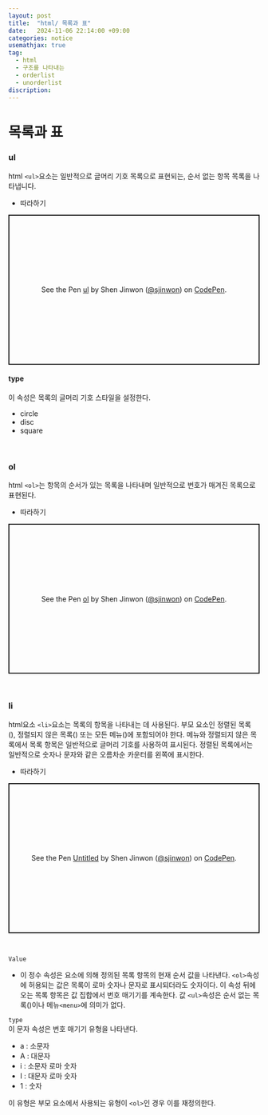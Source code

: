 ```yaml
---
layout: post
title:  "html/ 목록과 표"
date:   2024-11-06 22:14:00 +09:00
categories: notice
usemathjax: true
tag:
  - html
  - 구조를 나타내는
  - orderlist
  - unorderlist
discription: 
---
```


# 목록과 표

### ul

html `<ul>`요소는 일반적으로 글머리 기호 목록으로 표현되는, 순서 없는 항목 목록을 나타냅니다.

- 따라하기

<p class="codepen" data-height="300" data-default-tab="html,result" data-slug-hash="VwoEZmO" data-pen-title="ul" data-user="sjinwon" style="height: 300px; box-sizing: border-box; display: flex; align-items: center; justify-content: center; border: 2px solid; margin: 1em 0; padding: 1em;">
  <span>See the Pen <a href="https://codepen.io/sjinwon/pen/VwoEZmO">
  ul</a> by Shen Jinwon (<a href="https://codepen.io/sjinwon">@sjinwon</a>)
  on <a href="https://codepen.io">CodePen</a>.</span>
</p>
<script async src="https://cpwebassets.codepen.io/assets/embed/ei.js"></script>


#### type

이 속성은 목록의 글머리 기호 스타일을 설정한다.

- circle
- disc
- square

<br>

### ol

html `<ol>`는 항목의 순서가 있는 목록을 나타내며 일반적으로 번호가 매겨진 목록으로 표현된다.

- 따라하기

<p class="codepen" data-height="300" data-default-tab="html,result" data-slug-hash="mdNzbMJ" data-pen-title="ol" data-user="sjinwon" style="height: 300px; box-sizing: border-box; display: flex; align-items: center; justify-content: center; border: 2px solid; margin: 1em 0; padding: 1em;">
  <span>See the Pen <a href="https://codepen.io/sjinwon/pen/mdNzbMJ">
  ol</a> by Shen Jinwon (<a href="https://codepen.io/sjinwon">@sjinwon</a>)
  on <a href="https://codepen.io">CodePen</a>.</span>
</p>
<script async src="https://cpwebassets.codepen.io/assets/embed/ei.js"></script>

<br>

### li

html요소 `<li>`요소는 목록의 항목을 나타내는 데 사용된다. 부모 요소인 정렬된 목록 (), 정렬되지 않은 목록() 또는 모든 메뉴()에 포함되어야 한다. 메뉴와 정렬되지 않은 목록에서 목록 항목은 일반적으로 글머리 기호를 사용하여 표시된다. 정렬된 목록에서는 일반적으로 숫자나 문자와 같은 오름차순 카운터를 왼쪽에 표시한다.

- 따라하기

<p class="codepen" data-height="300" data-default-tab="html,result" data-slug-hash="NWQOKyj" data-pen-title="Untitled" data-user="sjinwon" style="height: 300px; box-sizing: border-box; display: flex; align-items: center; justify-content: center; border: 2px solid; margin: 1em 0; padding: 1em;">
  <span>See the Pen <a href="https://codepen.io/sjinwon/pen/NWQOKyj">
  Untitled</a> by Shen Jinwon (<a href="https://codepen.io/sjinwon">@sjinwon</a>)
  on <a href="https://codepen.io">CodePen</a>.</span>
</p>
<script async src="https://cpwebassets.codepen.io/assets/embed/ei.js"></script>

<br>

`Value`
- 이 정수 속성은 요소에 의해 정의된 목록 항목의 현재 순서 값을 나타낸다. `<ol>`속성에 허용되는 값은 목록이 로마 숫자나 문자로 표시되더라도 숫자이다. 이 속성 뒤에 오는 목록 항목은 값 집합에서 번호 매기기를 계속한다. 값 `<ul>`속성은 순서 없는 목록()이나 메뉴`<menu>`에 의미가 없다.

`type` 
<br>
이 문자 속성은 번호 매기기 유형을 나타낸다.

- a : 소문자
- A : 대문자
- i : 소문자 로마 숫자
- I : 대문자 로마 숫자
- 1 : 숫자

이 유형은 부모 요소에서 사용되는 유형이 `<ol>`인 경우 이를 재정의한다.